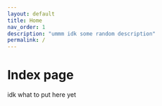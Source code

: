 ```yaml
---
layout: default
title: Home
nav_order: 1
description: "ummm idk some random description"
permalink: /
---
```


# Index page 
idk what to put here yet
